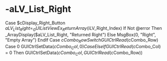 # -aLV_List_Right
Case $cDisplay_Right_Button $aLV_List_Right = _GUIListViewEx_ReturnArray($iLV_Right_Index) If Not @error Then _ArrayDisplay($aLV_List_Right, "Returned Right") Else MsgBox(0, "Right", "Empty Array") EndIf Case $cCombo_Row Switch GUICtrlRead($cCombo_Row) Case 0 GUICtrlSetData($cCombo_Col, 0) Case Else If GUICtrlRead($cCombo_Col) = 0 Then GUICtrlSetData($cCombo_Col, GUICtrlRead($cCombo_Row))
